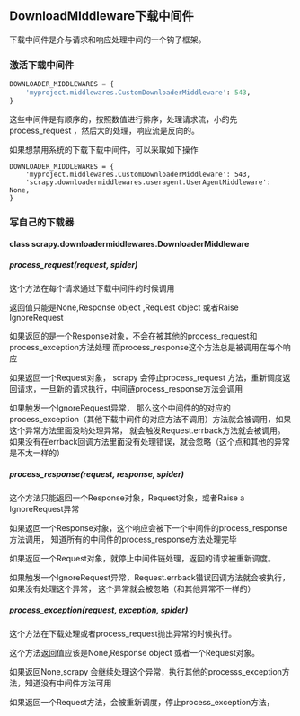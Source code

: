 ## DownloadMIddleware下载中间件

下载中间件是介与请求和响应处理中间的一个钩子框架。

### 激活下载中间件
```python
DOWNLOADER_MIDDLEWARES = {
    'myproject.middlewares.CustomDownloaderMiddleware': 543,
}
```
这些中间件是有顺序的，按照数值进行排序，处理请求流，小的先process_request ，然后大的处理，响应流是反向的。

如果想禁用系统的下载下载中间件，可以采取如下操作
```
DOWNLOADER_MIDDLEWARES = {
    'myproject.middlewares.CustomDownloaderMiddleware': 543,
    'scrapy.downloadermiddlewares.useragent.UserAgentMiddleware': None,
}
```
### 写自己的下载器
#### class scrapy.downloadermiddlewares.DownloaderMiddleware
##### process_request(request, spider)
这个方法在每个请求通过下载中间件的时候调用

返回值只能是None,Response object ,Request object 或者Raise IgnoreRequest

如果返回的是一个Response对象，不会在被其他的process_request和process_exception方法处理
而process_response这个方法总是被调用在每个响应

如果返回一个Request对象， scrapy 会停止process_request 方法，重新调度返回请求，一旦新的请求执行，中间链process_response方法会调用

如果触发一个IgnoreRequest异常， 那么这个中间件的的对应的process_exception（其他下载中间件的对应方法不调用）方法就会被调用，如果这个异常方法里面没哟处理异常， 就会触发Request.errback方法就会被调用。如果没有在errback回调方法里面没有处理错误，就会忽略（这个点和其他的异常是不太一样的）

#####  process_response(request, response, spider)

这个方法只能返回一个Response对象，Request对象，或者Raise a IgnoreRequest异常

如果返回一个Response对象，这个响应会被下一个中间件的process_response方法调用， 知道所有的中间件的process_response方法处理完毕

如果返回一个Request对象，就停止中间件链处理，返回的请求被重新调度。

如果触发一个IgnoreRequest异常，Request.errback错误回调方法就会被执行，如果没有处理这个异常， 这个异常就会被忽略（和其他异常不一样的）

##### process_exception(request, exception, spider)
这个方法在下载处理或者process_request抛出异常的时候执行。

这个方法返回值应该是None,Response object 或者一个Request对象。

如果返回None,scrapy 会继续处理这个异常，执行其他的processs_exception方法，知道没有中间件方法可用

如果返回一个Request方法，会被重新调度，停止process_exception方法，